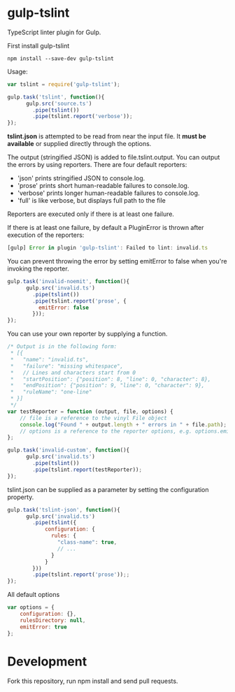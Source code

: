 gulp-tslint
=========

TypeScript linter plugin for Gulp.


First install gulp-tslint
```shell
npm install --save-dev gulp-tslint
```


Usage:
```javascript
var tslint = require('gulp-tslint');

gulp.task('tslint', function(){
      gulp.src('source.ts')
        .pipe(tslint())
        .pipe(tslint.report('verbose'));
});
```

**tslint.json** is attempted to be read from near the input file.
It **must be available** or supplied directly through the options.

The output (stringified JSON) is added to file.tslint.output.
You can output the errors by using reporters.
There are four default reporters:
* 'json' prints stringified JSON to console.log.
* 'prose' prints short human-readable failures to console.log.
* 'verbose' prints longer human-readable failures to console.log.
* 'full' is like verbose, but displays full path to the file

Reporters are executed only if there is at least one failure.

If there is at least one failure, by default a PluginError is
thrown after execution of the reporters:
```javascript
[gulp] Error in plugin 'gulp-tslint': Failed to lint: invalid.ts
```

You can prevent throwing the error by setting emitError to false when you're
invoking the reporter.

```javascript
gulp.task('invalid-noemit', function(){
      gulp.src('invalid.ts')
        .pipe(tslint())
        .pipe(tslint.report('prose', {
          emitError: false
        }));
});
```

You can use your own reporter by supplying a function.
```javascript
/* Output is in the following form:
 * [{
 *   "name": "invalid.ts",
 *   "failure": "missing whitespace",
 *   // Lines and characters start from 0
 *   "startPosition": {"position": 8, "line": 0, "character": 8},
 *   "endPosition": {"position": 9, "line": 0, "character": 9},
 *   "ruleName": "one-line"
 * }]
 */
var testReporter = function (output, file, options) {
    // file is a reference to the vinyl File object
    console.log("Found " + output.length + " errors in " + file.path);
    // options is a reference to the reporter options, e.g. options.emitError
};

gulp.task('invalid-custom', function(){
      gulp.src('invalid.ts')
        .pipe(tslint())
        .pipe(tslint.report(testReporter));
});
```

tslint.json can be supplied as a parameter by setting the configuration property.
```javascript
gulp.task('tslint-json', function(){
      gulp.src('invalid.ts')
        .pipe(tslint({
            configuration: {
              rules: {
                "class-name": true,
                // ...
              }
            }
        }))
        .pipe(tslint.report('prose'));;
});
```

All default options
```javascript
var options = {
    configuration: {},
    rulesDirectory: null,
    emitError: true
};
```

Development
===========

Fork this repository, run npm install and send pull requests.